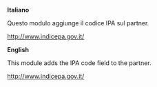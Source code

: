 **Italiano**

Questo modulo aggiunge il codice IPA sul partner.

<http://www.indicepa.gov.it/>

**English**

This module adds the IPA code field to the partner.

<http://www.indicepa.gov.it/>
